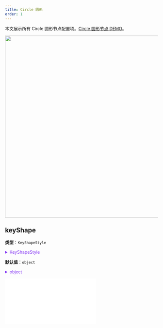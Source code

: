 ```yaml
---
title: Circle 圆形
order: 1
---
```


本文展示所有 Circle 圆形节点配置项。[Circle 圆形节点 DEMO](/zh/examples/item/defaultNodes/#circle)。

<img src="https://mdn.alipayobjects.com/huamei_qa8qxu/afts/img/A*SuPdRLp1PQgAAAAAAAAAAAAADmJ7AQ/original" width=600 />

## keyShape

**类型**：`KeyShapeStyle`

<details>

<summary style="color: #873bf4; cursor: pointer">KeyShapeStyle</summary>

```typescript
type KeyShapeStyle = StyleProps & {
  /** 圆的半径 */
  r: number;
};

```


其中，相关的图形样式参考 [Circle 图形样式](../shape/CircleStyleProps.zh.md)。

</details>

**默认值**：`object`

<details>

<summary style="color: #873bf4; cursor: pointer">object</summary>

```json
{
  "r": 16
}

```
</details>



<embed src="../../../common/NodeShapeStyles.zh.md"></embed>
